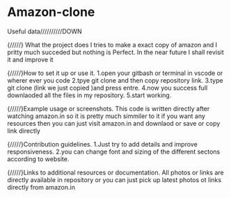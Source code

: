 # Amazon-clone

Useful data//////////DOWN

{/////}     What the project does
I tries to make a exact copy of amazon and I pritty much succeded but nothing is Perfect. In the near future I shall revisit it and improve it


{/////}How to set it up or use it.
1.open your gitbash or terminal in vscode or wherer ever you code 
2.tpye git clone and then copy repository link.
3.type git clone (link we just copied )and press entre.
4.now you success full downlaoded all the files in my repository.
5.start working.


{/////}Example usage or screenshots.
This code is written directly after watching amazon.in so it is pretty much simmiler to it if you want any
resources then you can just visit amazon.in and downlaod or save or copy link directly



{/////}Contribution guidelines.
1.Just try to add details and improve responsiveness.
2.you can change font and sizing of the different sectons according to website. 


{/////}Links to additional resources or documentation.
All photos or links are directly available in repository or you can just pick up latest photos ot links directly from amazon.in
